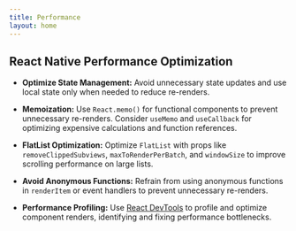 ```yaml
---
title: Performance
layout: home
---
```


## React Native Performance Optimization

- **Optimize State Management:** Avoid unnecessary state updates and use local state only when needed to reduce re-renders.
- **Memoization:** Use `React.memo()` for functional components to prevent unnecessary re-renders. Consider `useMemo` and `useCallback` for optimizing expensive calculations and function references.

- **FlatList Optimization:** Optimize `FlatList` with props like `removeClippedSubviews`, `maxToRenderPerBatch`, and `windowSize` to improve scrolling performance on large lists.
- **Avoid Anonymous Functions:** Refrain from using anonymous functions in `renderItem` or event handlers to prevent unnecessary re-renders.
- **Performance Profiling:** Use [React DevTools](https://reactnative.dev/docs/debugging#react-developer-tools) to profile and optimize component renders, identifying and fixing performance bottlenecks.
